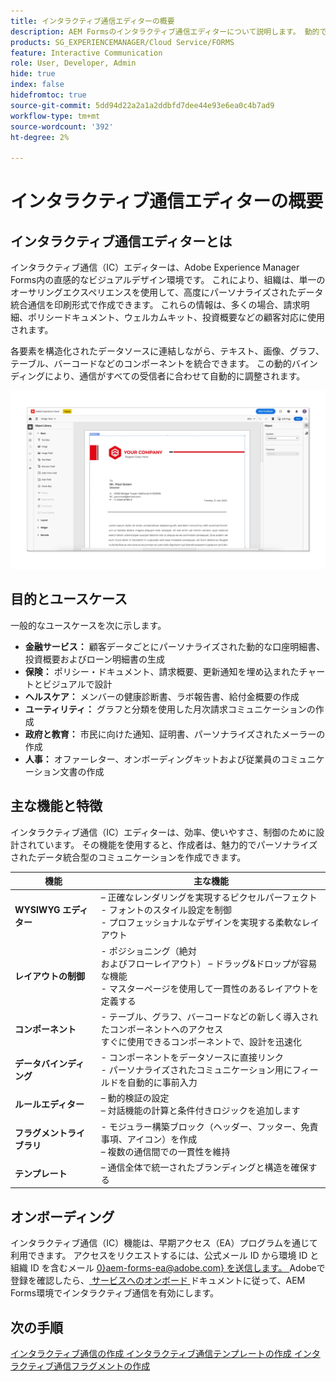 ```yaml
---
title: インタラクティブ通信エディターの概要
description: AEM Formsのインタラクティブ通信エディターについて説明します。 動的でパーソナライズされたコミュニケーションを作成するための主な機能、オンボーディング手順、実際のユースケースについて説明します。
products: SG_EXPERIENCEMANAGER/Cloud Service/FORMS
feature: Interactive Communication
role: User, Developer, Admin
hide: true
index: false
hidefromtoc: true
source-git-commit: 5dd94d22a2a1a2ddbfd7dee44e93e6ea0c4b7ad9
workflow-type: tm+mt
source-wordcount: '392'
ht-degree: 2%

---
```



# インタラクティブ通信エディターの概要

## インタラクティブ通信エディターとは

インタラクティブ通信（IC）エディターは、Adobe Experience Manager Forms内の直感的なビジュアルデザイン環境です。 これにより、組織は、単一のオーサリングエクスペリエンスを使用して、高度にパーソナライズされたデータ統合通信を印刷形式で作成できます。 これらの情報は、多くの場合、請求明細、ポリシードキュメント、ウェルカムキット、投資概要などの顧客対応に使用されます。

各要素を構造化されたデータソースに連結しながら、テキスト、画像、グラフ、テーブル、バーコードなどのコンポーネントを統合できます。 この動的バインディングにより、通信がすべての受信者に合わせて自動的に調整されます。

![IC 文書の検索 ](/help/forms/interactive-communication/assets/introimg.png)

## 目的とユースケース

一般的なユースケースを次に示します。

* **金融サービス：** 顧客データごとにパーソナライズされた動的な口座明細書、投資概要およびローン明細書の生成
* **保険：** ポリシー・ドキュメント、請求概要、更新通知を埋め込まれたチャートとビジュアルで設計
* **ヘルスケア：** メンバーの健康診断書、ラボ報告書、給付金概要の作成
* **ユーティリティ：** グラフと分類を使用した月次請求コミュニケーションの作成
* **政府と教育：** 市民に向けた通知、証明書、パーソナライズされたメーラーの作成
* **人事：** オファーレター、オンボーディングキットおよび従業員のコミュニケーション文書の作成

## 主な機能と特徴

インタラクティブ通信（IC）エディターは、効率、使いやすさ、制御のために設計されています。 その機能を使用すると、作成者は、魅力的でパーソナライズされたデータ統合型のコミュニケーションを作成できます。

| **機能** | **主な機能** |
|--------------------------------------|---------------------------------------------------------------------------------------|
| **WYSIWYG エディター** |  – 正確なレンダリングを実現するピクセルパーフェクト <br> - フォントのスタイル設定を制御 <br> - プロフェッショナルなデザインを実現する柔軟なレイアウト |
| **レイアウトの制御** | - ポジショニング（絶対 <br> およびフローレイアウト） – ドラッグ&amp;ドロップが容易な機能 <br> - マスターページを使用して一貫性のあるレイアウトを定義する |
| **コンポーネント** | - テーブル、グラフ、バーコードなどの新しく導入されたコンポーネントへのアクセス <br> すぐに使用できるコンポーネントで、設計を迅速化 |
| **データバインディング** | - コンポーネントをデータソースに直接リンク <br> - パーソナライズされたコミュニケーション用にフィールドを自動的に事前入力 |
| **ルールエディター** |  – 動的検証の設定 <br> – 対話機能の計算と条件付きロジックを追加します |
| **フラグメントライブラリ** | - モジュラー構築ブロック（ヘッダー、フッター、免責事項、アイコン）を作成 <br> – 複数の通信間での一貫性を維持 |
| **テンプレート** |  – 通信全体で統一されたブランディングと構造を確保する |

## オンボーディング

インタラクティブ通信（IC）機能は、早期アクセス（EA）プログラムを通じて利用できます。 アクセスをリクエストするには、公式メール ID から環境 ID と組織 ID を含むメール [0&rbrace;aem-forms-ea@adobe.com&rbrace; を送信します。 ](mailto:aem-forms-ea@adobe.com)Adobeで登録を確認したら、[ サービスへのオンボード ](/help/forms/setup-forms-cloud-service.md) ドキュメントに従って、AEM Forms環境でインタラクティブ通信を有効にします。

## 次の手順

[ インタラクティブ通信の作成 ](/help/forms/interactive-communication/create-interactive-communication.md)
[ インタラクティブ通信テンプレートの作成 ](/help/forms/interactive-communication/create-interactive-communication-template.md)
[ インタラクティブ通信フラグメントの作成 ](/help/forms/interactive-communication/create-interactive-communication-fragment.md)

<!-- 
## Where to Find IC Documentation, Samples, and Tutorials

Whether you're just getting started or looking to build complex communications, Adobe offers extensive learning resources:
[Note: we'll add resources afterwards, below is just the format]

* Official Documentation:

[Create your first interactive communication]()
AEM Forms Interactive Communication Guide

* Tutorials & Videos:
Visit Adobe Experience League and explore the "Forms" section for step-by-step videos and use-case-based tutorials.
-->

